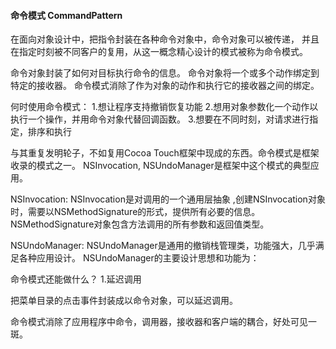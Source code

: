 ####  命令模式 CommandPattern

在面向对象设计中，把指令封装在各种命令对象中，命令对象可以被传递，
并且在指定时刻被不同客户的复用，从这一概念精心设计的模式被称为命令模式。

命令对象封装了如何对目标执行命令的信息。
命令对象将一个或多个动作绑定到特定的接收器。
命令模式消除了作为对象的动作和执行它的接收器之间的绑定。


何时使用命令模式：
1.想让程序支持撤销恢复功能
2.想用对象参数化一个动作以执行一个操作，并用命令对象代替回调函数。
3.想要在不同时刻，对请求进行指定，排序和执行


与其重复发明轮子，不如复用Cocoa Touch框架中现成的东西。命令模式是框架收录的模式之一。
NSInvocation, NSUndoManager是框架中这个模式的典型应用。

NSInvocation:
NSInvocation是对调用的一个通用层抽象 ,创建NSInvocation对象时，需要以NSMethodSignature的形式，提供所有必要的信息。
NSMethodSignature对象包含方法调用的所有参数和返回值类型。

NSUndoManager:
NSUndoManager是通用的撤销栈管理类，功能强大，几乎满足各种应用设计。
NSUndoManager的主要设计思想和功能为：



命令模式还能做什么？
1.延迟调用

把菜单目录的点击事件封装成以命令对象，可以延迟调用。

命令模式消除了应用程序中命令，调用器，接收器和客户端的耦合，好处可见一斑。










